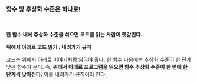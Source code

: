 ### 함수 당 추상화 수준은 하나로!
<br>

**한 함수 내에 추상화 수준을 섞으면 코드를 읽는 사람이 헷갈린다.**

**위에서 아래로 코드 읽기 : 내려가기 규칙**

코드는 위에서 아래로 이야기처럼 읽혀야 좋다. 한 함수 다음에는 추상화 수준이 한 단계 낮은 함수가 온다. 즉, **위에서 아래로 프로그램을 읽으면 함수 추상화 수준이 한 번에 한 단계씩 낮아진다.** 이를 내려가기 규칙이라 한다.

